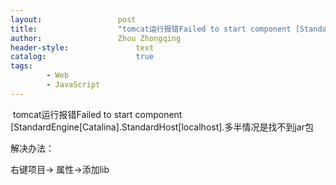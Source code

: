 ```yaml
---
layout:					post
title:					"tomcat运行报错Failed to start component [StandardEngine[Catalina].StandardHost[localhost]."
author:					Zhou Zhongqing
header-style:				text
catalog:					true
tags:
		- Web
		- JavaScript
---
```

​
tomcat运行报错Failed to start component [StandardEngine[Catalina].StandardHost[localhost].多半情况是找不到jar包

解决办法：

右键项目-> 属性->添加lib



​